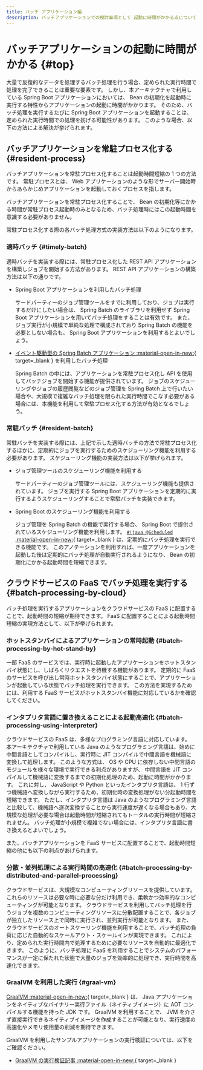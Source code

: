 ```yaml
---
title: バッチ アプリケーション編
description: バッチアプリケーションでの検討事項として 起動に時間がかかる点について解説します。
---
```


# バッチアプリケーションの起動に時間がかかる {#top}

大量で反復的なデータを処理するバッチ処理を行う場合、定められた実行時間で処理を完了できることは重要な要素です。
しかし、本アーキテクチャで利用している Spring Boot アプリケーションにおいては、 Bean の初期化を起動時に実行する特性からアプリケーションの起動に時間がかかります。
そのため、バッチ処理を実行するたびに Spring Boot アプリケーションを起動することは、定められた実行時間での処理を妨げる可能性があります。
このような場合、以下の方法による解決が挙げられます。

## バッチアプリケーションを常駐プロセス化する {#resident-process}

バッチアプリケーションを常駐プロセス化することは起動時間短縮の 1 つの方法です。
常駐プロセスとは、 Web アプリケーションのような形でサーバー開始時からあらかじめアプリケーションを起動しておくプロセスを指します。

バッチアプリケーションを常駐プロセス化することで、 Bean の初期化等にかかる時間が常駐プロセス起動時のみとなるため、バッチ処理時にはこの起動時間を意識する必要がありません。

常駐プロセス化する際の各バッチ処理方式の実装方法は以下のようになります。

### 適時バッチ {#timely-batch}

適時バッチを実装する際には、常駐プロセス化した REST API アプリケーションを構築しジョブを開始する方法があります。
REST API アプリケーションの構築方法は以下の通りです。

- Spring Boot アプリケーションを利用したバッチ処理

    サードパーティーのジョブ管理ツールをすでに利用しており、ジョブは実行するだけにしたい場合は、 Spring Batch のライブラリを利用せず Spring Boot アプリケーションを用いてバッチ処理をすることは有効です。
    また、ジョブ実行が小規模で単純な処理で構成されており Spring Batch の機能を必要としない場合も、 Spring Boot アプリケーションを利用するとよいでしょう。

- [イベント駆動型の Spring Batch アプリケーション :material-open-in-new:](https://spring.pleiades.io/spring-batch/reference/spring-batch-integration/launching-jobs-through-messages.html){ target=_blank } を利用したバッチ処理

    Spring Batch の中には、アプリケーションを常駐プロセス化し API を使用してバッチジョブを開始する機能が提供されています。
    ジョブのスケジューリングやジョブの履歴閲覧などのジョブ管理を Spring Batch 上で行いたい場合や、大規模で複雑なバッチ処理を限られた実行時間でこなす必要がある場合には、本機能を利用して常駐プロセス化する方法が有効となるでしょう。

### 常駐バッチ {#resident-batch}

常駐バッチを実装する際には、上記で示した適時バッチの方法で常駐プロセス化するほかに、定期的にジョブを実行するためのスケジューリング機能を利用する必要があります。
スケジューリング機能の実装方法は以下が挙げられます。

- ジョブ管理ツールのスケジューリング機能を利用する

    サードパーティーのジョブ管理ツールには、スケジューリング機能も提供されています。
    ジョブを実行する Spring Boot アプリケーションを定期的に実行するようスケジューリングすることで常駐バッチを実装できます。

- Spring Boot のスケジューリング機能を利用する

    ジョブ管理を Spring Batch の機能で実行する場合、 Spring Boot で提供されているスケジューリング機能を利用します。
    [`#!java @Scheduled` :material-open-in-new:](https://spring.pleiades.io/guides/gs/scheduling-tasks){ target=_blank } は、定期的にバッチ処理を実行できる機能です。
    このアノテーションを利用すれば、一度アプリケーションを起動した後は定期的にバッチ処理が自動実行されるようになり、 Bean の初期化にかかる起動時間を短縮できます。

## クラウドサービスの FaaS でバッチ処理を実行する {#batch-processing-by-cloud}

バッチ処理を実行するアプリケーションをクラウドサービスの FaaS に配置することで、起動時間の短縮が期待できます。
FaaS に配置することによる起動時間短縮の実現方法として、以下が挙げられます。

### ホットスタンバイによるアプリケーションの常時起動 {#batch-processing-by-hot-stand-by}

一部 FaaS のサービスでは、実行時に起動したアプリケーションをホットスタンバイ状態にし、しばらくリクエストを待機する機能があります。
定期的に FaaS のサービスを呼び出し常時ホットスタンバイ状態にすることで、アプリケーションが起動している状態でバッチ処理を実行できます。
この方法を実現するためには、利用する FaaS サービスがホットスタンバイ機能に対応しているかを確認してください。

### インタプリタ言語に置き換えることによる起動高速化 {#batch-processing-using-interpreter}

クラウドサービスの FaaS は、多様なプログラミング言語に対応しています。
本アーキテクチャで利用している Java のようなプログラミング言語は、始めに中間言語としてコンパイルし、実行時に JIT コンパイルで中間言語を機械語に変換して処理します。
このような方式は、 OS や CPU に依存しない中間言語のモジュールを様々な環境で実行できる利点がありますが、 中間言語を JIT コンパイルして機械語に変換するまでの初期化処理のため、起動に時間がかかります。
これに対し、 JavaScript や Python といったインタプリタ言語は、 1 行ずつ機械語へ変換しながら実行するため、初期化時の変換処理がない分起動時間を短縮できます。
ただし、インタプリタ言語は Java のようなプログラミング言語と比較して、機械語へ逐次変換することから実行速度が遅くなる場合もあり、大規模な処理が必要な場合は起動時間が短縮されてもトータルの実行時間が短縮されません。
バッチ処理が小規模で複雑でない場合には、インタプリタ言語に書き換えるとよいでしょう。

また、バッチアプリケーションを FaaS サービスに配置することで、起動時間短縮の他にも以下の利点があげられます。

### 分散・並列処理による実行時間の高速化 {#batch-processing-by-distributed-and-parallel-processing}

クラウドサービスは、大規模なコンピューティングリソースを提供しています。これらのリソースは必要な時に必要な分だけ利用でき、柔軟かつ効率的なコンピューティングが可能となります。
クラウドサービスを利用してバッチ処理を行うジョブを複数のコンピューティングリソースに分散配置することで、各ジョブが独立したリソース上で同時に実行され、並列実行が可能となります。
また、クラウドサービスのオートスケーリング機能を利用することで、バッチ処理の負荷に応じた自動的なスケールアウト・スケールインが実現できます。
これにより、定められた実行時間内で処理するために必要なリソースを自動的に最適化できます。
このように、バッチ処理に FaaS を利用することでシステムのパフォーマンスが一定に保たれた状態で大量のジョブを効率的に処理でき、実行時間を高速化できます。

### GraalVM を利用した実行 {#graal-vm}

[GraalVM :material-open-in-new:](https://www.oracle.com/jp/java/graalvm/what-is-graalvm/){ target=_blank } は、 Java アプリケーションをネイティブなバイナリー実行ファイル（ネイティブイメージ）に AOT コンパイルする機能を持った JDK です。
GraalVM を利用することで、 JVM を介さず直接実行できるネイティブイメージを作成することが可能となり、実行速度の高速化やメモリ使用量の削減を期待できます。

GraalVM を利用したサンプルアプリケーションの実行検証については、以下をご確認ください。

- [GraalVM の実行検証記事 :material-open-in-new:](https://qiita.com/RyoNakagawa2/items/c0b29955cb7f1bfd7c75){ target=_blank }
